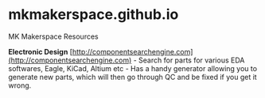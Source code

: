 # mkmakerspace.github.io
MK Makerspace Resources

**Electronic Design**
[http://componentsearchengine.com](http://componentsearchengine.com) - Search for parts for various EDA softwares, Eagle, KiCad, Altium etc - Has a handy generator allowing you to generate new parts, which will then go through QC and be fixed if you get it wrong.
